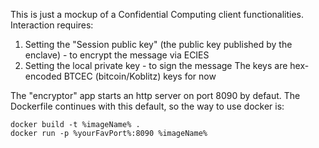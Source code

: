 This is just a mockup of a Confidential Computing client functionalities.
Interaction requires:
1) Setting the "Session public key" (the public key published by the enclave) - to encrypt the message via ECIES
2) Setting the local private key  - to sign the message
The keys are hex-encoded BTCEC (bitcoin/Koblitz) keys for now

The "encryptor" app starts an http server on port 8090 by defaut.
The Dockerfile continues with this default, so the way to use docker is:
```
docker build -t %imageName% .
docker run -p %yourFavPort%:8090 %imageName%
```
